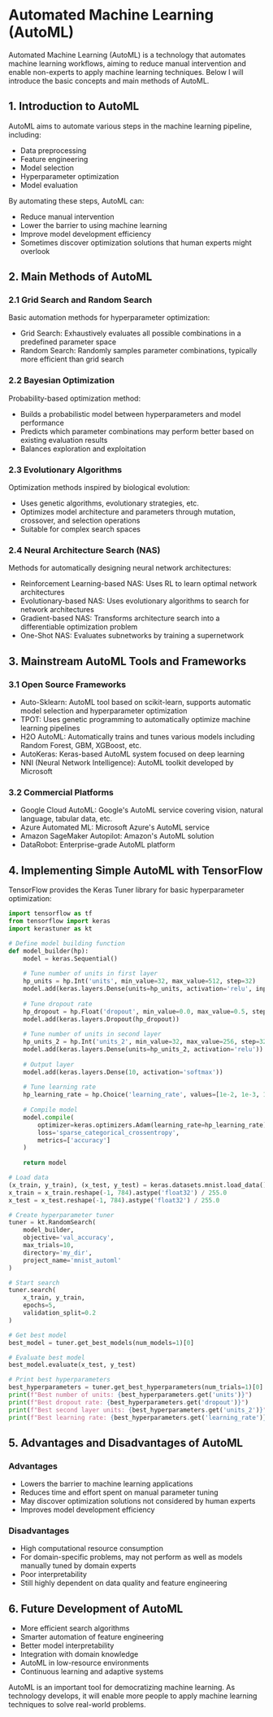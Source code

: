 # Automated Machine Learning (AutoML)
Automated Machine Learning (AutoML) is a technology that automates machine learning workflows, aiming to reduce manual intervention and enable non-experts to apply machine learning techniques. Below I will introduce the basic concepts and main methods of AutoML.

## 1. Introduction to AutoML
AutoML aims to automate various steps in the machine learning pipeline, including:

- Data preprocessing
- Feature engineering
- Model selection
- Hyperparameter optimization
- Model evaluation

By automating these steps, AutoML can:

- Reduce manual intervention
- Lower the barrier to using machine learning
- Improve model development efficiency
- Sometimes discover optimization solutions that human experts might overlook

## 2. Main Methods of AutoML
### 2.1 Grid Search and Random Search
Basic automation methods for hyperparameter optimization:

- Grid Search: Exhaustively evaluates all possible combinations in a predefined parameter space
- Random Search: Randomly samples parameter combinations, typically more efficient than grid search

### 2.2 Bayesian Optimization
Probability-based optimization method:

- Builds a probabilistic model between hyperparameters and model performance
- Predicts which parameter combinations may perform better based on existing evaluation results
- Balances exploration and exploitation

### 2.3 Evolutionary Algorithms
Optimization methods inspired by biological evolution:

- Uses genetic algorithms, evolutionary strategies, etc.
- Optimizes model architecture and parameters through mutation, crossover, and selection operations
- Suitable for complex search spaces

### 2.4 Neural Architecture Search (NAS)
Methods for automatically designing neural network architectures:

- Reinforcement Learning-based NAS: Uses RL to learn optimal network architectures
- Evolutionary-based NAS: Uses evolutionary algorithms to search for network architectures
- Gradient-based NAS: Transforms architecture search into a differentiable optimization problem
- One-Shot NAS: Evaluates subnetworks by training a supernetwork

## 3. Mainstream AutoML Tools and Frameworks
### 3.1 Open Source Frameworks
- Auto-Sklearn: AutoML tool based on scikit-learn, supports automatic model selection and hyperparameter optimization
- TPOT: Uses genetic programming to automatically optimize machine learning pipelines
- H2O AutoML: Automatically trains and tunes various models including Random Forest, GBM, XGBoost, etc.
- AutoKeras: Keras-based AutoML system focused on deep learning
- NNI (Neural Network Intelligence): AutoML toolkit developed by Microsoft

### 3.2 Commercial Platforms
- Google Cloud AutoML: Google's AutoML service covering vision, natural language, tabular data, etc.
- Azure Automated ML: Microsoft Azure's AutoML service
- Amazon SageMaker Autopilot: Amazon's AutoML solution
- DataRobot: Enterprise-grade AutoML platform

## 4. Implementing Simple AutoML with TensorFlow
TensorFlow provides the Keras Tuner library for basic hyperparameter optimization:

```python
import tensorflow as tf
from tensorflow import keras
import kerastuner as kt

# Define model building function
def model_builder(hp):
    model = keras.Sequential()
    
    # Tune number of units in first layer
    hp_units = hp.Int('units', min_value=32, max_value=512, step=32)
    model.add(keras.layers.Dense(units=hp_units, activation='relu', input_shape=(784,)))
    
    # Tune dropout rate
    hp_dropout = hp.Float('dropout', min_value=0.0, max_value=0.5, step=0.1)
    model.add(keras.layers.Dropout(hp_dropout))
    
    # Tune number of units in second layer
    hp_units_2 = hp.Int('units_2', min_value=32, max_value=256, step=32)
    model.add(keras.layers.Dense(units=hp_units_2, activation='relu'))
    
    # Output layer
    model.add(keras.layers.Dense(10, activation='softmax'))
    
    # Tune learning rate
    hp_learning_rate = hp.Choice('learning_rate', values=[1e-2, 1e-3, 1e-4])
    
    # Compile model
    model.compile(
        optimizer=keras.optimizers.Adam(learning_rate=hp_learning_rate),
        loss='sparse_categorical_crossentropy',
        metrics=['accuracy']
    )
    
    return model

# Load data
(x_train, y_train), (x_test, y_test) = keras.datasets.mnist.load_data()
x_train = x_train.reshape(-1, 784).astype('float32') / 255.0
x_test = x_test.reshape(-1, 784).astype('float32') / 255.0

# Create hyperparameter tuner
tuner = kt.RandomSearch(
    model_builder,
    objective='val_accuracy',
    max_trials=10,
    directory='my_dir',
    project_name='mnist_automl'
)

# Start search
tuner.search(
    x_train, y_train,
    epochs=5,
    validation_split=0.2
)

# Get best model
best_model = tuner.get_best_models(num_models=1)[0]

# Evaluate best model
best_model.evaluate(x_test, y_test)

# Print best hyperparameters
best_hyperparameters = tuner.get_best_hyperparameters(num_trials=1)[0]
print(f"Best number of units: {best_hyperparameters.get('units')}")
print(f"Best dropout rate: {best_hyperparameters.get('dropout')}")
print(f"Best second layer units: {best_hyperparameters.get('units_2')}")
print(f"Best learning rate: {best_hyperparameters.get('learning_rate')}")
```

## 5. Advantages and Disadvantages of AutoML
### Advantages
- Lowers the barrier to machine learning applications
- Reduces time and effort spent on manual parameter tuning
- May discover optimization solutions not considered by human experts
- Improves model development efficiency
### Disadvantages
- High computational resource consumption
- For domain-specific problems, may not perform as well as models manually tuned by domain experts
- Poor interpretability
- Still highly dependent on data quality and feature engineering
## 6. Future Development of AutoML
- More efficient search algorithms
- Smarter automation of feature engineering
- Better model interpretability
- Integration with domain knowledge
- AutoML in low-resource environments
- Continuous learning and adaptive systems

AutoML is an important tool for democratizing machine learning. As technology develops, it will enable more people to apply machine learning techniques to solve real-world problems.